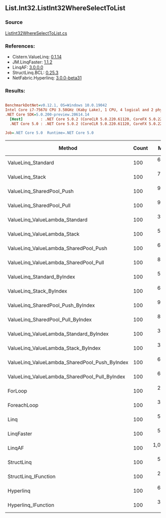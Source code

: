 ﻿## List.Int32.ListInt32WhereSelectToList

### Source
[ListInt32WhereSelectToList.cs](../LinqBenchmarks/List/Int32/ListInt32WhereSelectToList.cs)

### References:
- Cistern.ValueLinq: [0.1.14](https://www.nuget.org/packages/Cistern.ValueLinq/0.1.14)
- JM.LinqFaster: [1.1.2](https://www.nuget.org/packages/JM.LinqFaster/1.1.2)
- LinqAF: [3.0.0.0](https://www.nuget.org/packages/LinqAF/3.0.0.0)
- StructLinq.BCL: [0.25.3](https://www.nuget.org/packages/StructLinq.BCL/0.25.3)
- NetFabric.Hyperlinq: [3.0.0-beta31](https://www.nuget.org/packages/NetFabric.Hyperlinq/3.0.0-beta31)

### Results:
``` ini

BenchmarkDotNet=v0.12.1, OS=Windows 10.0.19042
Intel Core i7-7567U CPU 3.50GHz (Kaby Lake), 1 CPU, 4 logical and 2 physical cores
.NET Core SDK=5.0.200-preview.20614.14
  [Host]        : .NET Core 5.0.2 (CoreCLR 5.0.220.61120, CoreFX 5.0.220.61120), X64 RyuJIT
  .NET Core 5.0 : .NET Core 5.0.2 (CoreCLR 5.0.220.61120, CoreFX 5.0.220.61120), X64 RyuJIT

Job=.NET Core 5.0  Runtime=.NET Core 5.0  

```
|                                        Method | Count |       Mean |   Error |  StdDev | Ratio | RatioSD |  Gen 0 | Gen 1 | Gen 2 | Allocated |
|---------------------------------------------- |------ |-----------:|--------:|--------:|------:|--------:|-------:|------:|------:|----------:|
|                            ValueLinq_Standard |   100 |   601.5 ns | 2.01 ns | 1.68 ns |  2.53 |    0.02 | 0.3090 |     - |     - |     648 B |
|                               ValueLinq_Stack |   100 |   790.1 ns | 2.65 ns | 2.35 ns |  3.32 |    0.02 | 0.1221 |     - |     - |     256 B |
|                     ValueLinq_SharedPool_Push |   100 |   902.5 ns | 4.45 ns | 3.71 ns |  3.80 |    0.04 | 0.1221 |     - |     - |     256 B |
|                     ValueLinq_SharedPool_Pull |   100 |   972.4 ns | 2.64 ns | 2.21 ns |  4.09 |    0.03 | 0.1221 |     - |     - |     256 B |
|                ValueLinq_ValueLambda_Standard |   100 |   349.9 ns | 1.62 ns | 1.44 ns |  1.47 |    0.01 | 0.3095 |     - |     - |     648 B |
|                   ValueLinq_ValueLambda_Stack |   100 |   548.6 ns | 2.98 ns | 2.64 ns |  2.31 |    0.02 | 0.1221 |     - |     - |     256 B |
|         ValueLinq_ValueLambda_SharedPool_Push |   100 |   634.9 ns | 1.82 ns | 1.61 ns |  2.67 |    0.02 | 0.1221 |     - |     - |     256 B |
|         ValueLinq_ValueLambda_SharedPool_Pull |   100 |   829.2 ns | 1.61 ns | 1.34 ns |  3.49 |    0.02 | 0.1221 |     - |     - |     256 B |
|                    ValueLinq_Standard_ByIndex |   100 |   574.3 ns | 2.08 ns | 1.85 ns |  2.42 |    0.01 | 0.3090 |     - |     - |     648 B |
|                       ValueLinq_Stack_ByIndex |   100 |   628.0 ns | 1.93 ns | 1.50 ns |  2.64 |    0.02 | 0.1221 |     - |     - |     256 B |
|             ValueLinq_SharedPool_Push_ByIndex |   100 |   927.1 ns | 2.61 ns | 2.31 ns |  3.90 |    0.03 | 0.1221 |     - |     - |     256 B |
|             ValueLinq_SharedPool_Pull_ByIndex |   100 |   861.3 ns | 3.57 ns | 3.16 ns |  3.62 |    0.03 | 0.1221 |     - |     - |     256 B |
|        ValueLinq_ValueLambda_Standard_ByIndex |   100 |   364.3 ns | 1.53 ns | 1.35 ns |  1.53 |    0.01 | 0.3095 |     - |     - |     648 B |
|           ValueLinq_ValueLambda_Stack_ByIndex |   100 |   387.5 ns | 0.83 ns | 0.73 ns |  1.63 |    0.01 | 0.1221 |     - |     - |     256 B |
| ValueLinq_ValueLambda_SharedPool_Push_ByIndex |   100 |   635.9 ns | 1.66 ns | 1.55 ns |  2.68 |    0.02 | 0.1221 |     - |     - |     256 B |
| ValueLinq_ValueLambda_SharedPool_Pull_ByIndex |   100 |   669.0 ns | 1.25 ns | 1.17 ns |  2.82 |    0.02 | 0.1221 |     - |     - |     256 B |
|                                       ForLoop |   100 |   237.7 ns | 1.86 ns | 1.65 ns |  1.00 |    0.00 | 0.3095 |     - |     - |     648 B |
|                                   ForeachLoop |   100 |   372.7 ns | 1.36 ns | 1.20 ns |  1.57 |    0.01 | 0.3095 |     - |     - |     648 B |
|                                          Linq |   100 |   543.5 ns | 1.23 ns | 1.09 ns |  2.29 |    0.02 | 0.3824 |     - |     - |     800 B |
|                                    LinqFaster |   100 |   518.7 ns | 1.35 ns | 1.20 ns |  2.18 |    0.01 | 0.4320 |     - |     - |     904 B |
|                                        LinqAF |   100 | 1,044.8 ns | 2.34 ns | 2.19 ns |  4.40 |    0.03 | 0.3090 |     - |     - |     648 B |
|                                    StructLinq |   100 |   555.9 ns | 1.66 ns | 1.39 ns |  2.34 |    0.01 | 0.1678 |     - |     - |     352 B |
|                          StructLinq_IFunction |   100 |   289.8 ns | 1.01 ns | 0.90 ns |  1.22 |    0.01 | 0.1221 |     - |     - |     256 B |
|                                     Hyperlinq |   100 |   600.8 ns | 1.70 ns | 1.50 ns |  2.53 |    0.02 | 0.1221 |     - |     - |     256 B |
|                           Hyperlinq_IFunction |   100 |   360.5 ns | 1.85 ns | 1.54 ns |  1.52 |    0.01 | 0.1221 |     - |     - |     256 B |
